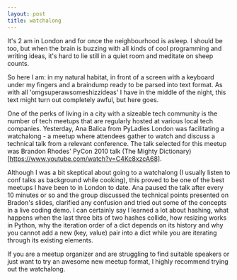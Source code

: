 ```yaml
---
layout: post
title: watchalong
---
```


It's 2 am in London and for once the neighbourhood is asleep. I should be too, but when the brain is buzzing with all kinds of cool programming and writing ideas, it's hard to lie still in a quiet room and meditate on sheep counts. 

So here I am: in my natural habitat, in front of a screen with a keyboard under my fingers and a braindump ready to be parsed into text format. As with all 'omgsuperawsomeshizzideas' I have in the middle of the night, this text might turn out completely awful, but here goes.  

One of the perks of living in a city with a sizeable tech community is the number of tech meetups that are regularly hosted at various local tech companies. Yesterday, Ana Balica from PyLadies London was facilitating a watchalong - a meetup where attendees gather to watch and discuss a technical talk from a relevant conference. The talk selected for this meetup was Brandon Rhodes' PyCon 2010 talk (The Mighty Dictionary)[https://www.youtube.com/watch?v=C4Kc8xzcA68].

Although I was a bit skeptical about going to a watchalong (I usually listen to conf talks as background while cooking), this proved to be one of the best meetups I have been to in London to date. Ana paused the talk after every 10 minutes or so and the group discussed the technical points presented on Bradon's slides, clarified any confusion and tried out some of the concepts in a live coding demo. I can certainly say I learned a lot about hashing, what happens when the last three bits of two hashes collide, how resizing works in Python, why the iteration order of a dict depends on its history and why you cannot add a new (key, value) pair into a dict while you are iterating through its existing elements.  

If you are a meetup organizer and are struggling to find suitable speakers or just want to try an awesome new meetup format, I highly recommend trying out the watchalong. 


